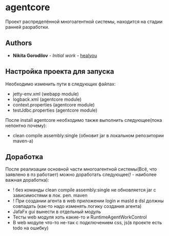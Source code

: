 # agentcore
Проект распределённой многоагентной системы, находится на стадии ранней разработки.

## Authors
* **Nikita Gorodilov** - *Initial work* - [healyou](https://github.com/healyou)

## Настройка проекта для запуска
Необходимо изменить пути в следующих файлах:
* jetty-env.xml (webapp module)
* logback.xml (agentcore module)
* context.properties (agentcore module)
* testJdbc.properties (agentcore module)

После install agentcore необходимо также выполнить следующее(пока непонтно почему):
* clean compile assembly:single (обновит jar в локальном репозитории maven-а)

## Доработка
После реализации основной части многоагентной системы(Всё, что заявлено в пз работает) 
можно доработать следующее(! - наиболее важная доработка):
* ! без команды clean compile assembly:single не обновляется jar с зависимостями в лок. реп. maven
* ! При создании агента в web приложении login и masId в dsl должны совпадать
(как-то надо изменять логику создания агента)
* JafaFx gui вынести в отдельный модуль
* Тесты web модуля хоть какие-то и RuntimeAgentWorkControl
* В web модуле что-то не-так с подключением css, js(в проекте есть todo на ошибку)